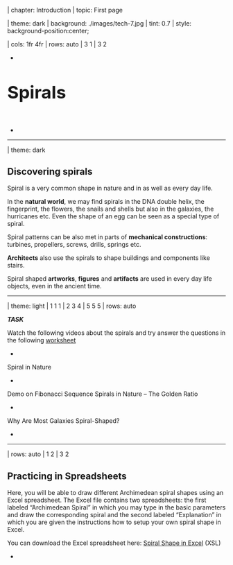 
| chapter: Introduction
| topic: First page

| theme: dark
| background: ./images/tech-7.jpg
| tint: 0.7
| style: background-position:center;

| cols: 1fr 4fr
| rows: auto
| 3 1
| 3 2

-

<big>

# <big>Spirals</big>

</big>

&nbsp;

<f-next-button title="Start" />

-

---








| theme: dark



<!-- ## Discove&shy;ring Spirals

Spiral is a very common shape in nature and in as well as every day life. In the **natural world**, we may find spirals in the DNA double helix, the fingerprint, the flowers, the snails and shells but also in the galaxies, the hurricanes etc. Even the shape of an egg can be seen as a special type of spiral.

Spiral patterns can be also met in parts of **mechanical constructions**: turbines, propellers, screws, drills, springs etc.

**Architects** also use the spirals to shape buildings and components like stairs.

Finally spiral shaped **artworks**, **figures** and **artifacts** are used in every day life objects, even in the ancient time. -->


<div class="grid masonry" style="--cols: 1fr 1fr 1fr 1fr; grid-template-rows:repeat( 1fr) ; --gap:0;">

  <div style="padding:var(--base3); grid-column:1 / span 2">
    
  ## Dis&shy;cove&shy;ring spirals
  
  Spiral is a very common shape in nature and in as well as every day life. 

  </div>

  <f-image src="./images/nature-1.jpg" />
  <f-image src="./images/nature-2.jpg" />
  <f-image src="./images/nature-3.jpg"  />
  <f-image src="./images/nature-4.jpg" />

  <div style="padding:var(--base3)">

  In the **natural world**, we may find spirals in the DNA double helix, the fingerprint, the flowers, the snails and shells but also in the galaxies, the hurricanes etc. Even the shape of an egg can be seen as a special type of spiral.
  
  </div>

  <f-image src="./images/nature-5.jpg" />
  <f-image src="./images/nature-6.jpg" />
  <f-image src="./images/nature-7.jpg" />
  <f-image src="./images/nature-9.jpg" />

  <div style="padding:var(--base3)">

  Spiral patterns can be also met in parts of **mechanical constructions**: turbines, propellers, screws, drills, springs etc.
  
  </div>

  <f-image src="./images/tech-1.jpg" />
  <f-image src="./images/tech-2.jpg" />
  <f-image src="./images/tech-3.jpg" />
  <f-image src="./images/tech-4.jpg" />
  <f-image src="./images/tech-5.jpg" />
  <f-image src="./images/tech-6.jpg" />
  <f-image src="./images/tech-7.jpg" />
  <f-image src="./images/tech-8.jpg" />

  <div style="padding:var(--base3)">

  **Architects** also use the spirals to shape buildings and components like stairs.
  
  </div>

  <f-image src="./images/architecture-1.jpg" />
  <f-image src="./images/architecture-2.jpg" />
  <f-image src="./images/architecture-9.jpg" />
  <f-image src="./images/architecture-4.jpg" />
  <f-image src="./images/architecture-5.jpg" />
  <f-image src="./images/architecture-6.jpg" />
  <f-image src="./images/architecture-8.jpg" />
  <f-image src="./images/architecture-7.jpg" style="grid-column:1 / span 2" />

  <div style="padding:var(--base3)">

  Spiral shaped **artworks**, **figures** and **artifacts** are used in every day life objects, even in the ancient time.
  
  </div>

  <f-image src="./images/art-3.jpg" />
  <f-image src="./images/art-4.jpg" />
  <f-image src="./images/art-5.jpg" />
  <f-image src="./images/art-6.jpg" />
  <f-image src="./images/art-7.jpg" />
</div>

---






| theme: light
| 1 1 1 
| 2 3 4
| 5 5 5
| rows: auto

***TASK*** <f-activity-icon />

Watch the following videos about the spirals and try answer the questions in the following [worksheet](https://spiralsdesignstem.files.wordpress.com/2018/07/worksheet-1-1.docx)

-

<f-video src="https://www.youtube.com/watch?v=lPOf70xIJyg" />

Spiral in Nature

-

<f-video src="https://www.youtube.com/watch?v=iEnR8zupK0A" />

Demo on Fibonacci Sequence Spirals in Nature – The Golden Ratio

-

<f-video src="https://www.youtube.com/watch?v=aIUu5uMKB70" />

Why Are Most Galaxies Spiral-Shaped?

-

<f-next-button />

---








| rows: auto
| 1 2
| 3 2

<!-- 2. Working with spirals -->
## Practicing in Spreadsheets

Here, you will be able to draw different Archimedean spiral shapes using an Excel spreadsheet. The Excel file contains two spreadsheets: the first labeled “Archimedean Spiral” in which you may type in the basic parameters and draw the corresponding spiral and the second labeled “Explanation” in which you are given the instructions how to setup your own spiral shape in Excel.

You can download the Excel spreadsheet here: [Spiral Shape in Excel](https://spiralsdesignstem.files.wordpress.com/2018/09/spiral-shape-in-excel1.xls) (XSL)


-

<div style="height:80vh; ">

<f-image src="https://spiralsdesignstem.files.wordpress.com/2018/09/excel1.jpg" style="--image-min-height:40vh; --image-height:40vh;" />
<f-image src="https://spiralsdesignstem.files.wordpress.com/2018/09/excel21.jpg" style="--image-min-height:40vh; --image-height:40vh;" />

<!-- ![](https://spiralsdesignstem.files.wordpress.com/2018/09/excel1.jpg?w=434&h=456) 

![](https://spiralsdesignstem.files.wordpress.com/2018/09/excel21.jpg?w=585&h=460) -->

</div>

-

<f-next-button />

---







| rows: auto 
| cols: 3fr 2fr
| 1 1
| 2 3
| 4 4

## 2D, 3D Spirals in Geogebra

-

Geogebra is a free online math tools for graphing, geometry, 3D modelling etc.

<br>

<f-inline>

  <f-link to="https://www.geogebra.org/2d" class="button tertiary">Geogebra 2D version</f-link>

  <f-link to="https://www.geogebra.org/3d" class="button tertiary">Geogebra 3D version</f-link>

</f-inline>

<br>

<f-link to="https://spiralsdesignstem.files.wordpress.com/2018/10/what-is-geogebra.pdf">Short introduction to Geogebra</f-link> (pdf)

In our example Geogebra will be used as a practicing tool for creating 3D spirals.

-

### Geogebra examples

<f-link to="https://www.geogebra.org/m/aKC2MESg">Spiral types in Geogebra</f-link>

#### 3D spiral examples:

Spiral 1: <f-link to="https://www.geogebra.org/m/usfyzvuc">geogebra.org/m/usfyzvuc</f-link>
Spiral 2: <f-link to="https://www.geogebra.org/m/scky7tbf">geogebra.org/m/scky7tbf</f-link>
Spiral 3: <f-link to="https://www.geogebra.org/m/yctfkmjg">geogebra.org/m/yctfkmjg</f-link>
Spiral 4: <f-link to="https://www.geogebra.org/m/jkvcnjpd">geogebra.org/m/jkvcnjpd</f-link>
Screw:    <f-link to="https://www.geogebra.org/m/pdrtw9uv">geogebra.org/m/pdrtw9uv</f-link>

-

<f-next-button />

---







| 4 4
| 1 2
| 3 3


## <f-activity-icon /> Task 1

Open the Geogebra application in https://www.geogebra.org/3d

Start practicing in creating 3D spirals, following the instructions of the <f-link to="https://spiralsdesignstem.files.wordpress.com/2018/10/worksheet-spiral.pdf">Worksheet 1</f-link> (PDF)

-

## <f-activity-icon /> Task 2

Open the Geogebra application in https://www.geogebra.org/3d

Start practicing in creating 3D spirals, following the instructions of the <f-link to="https://spiralsdesignstem.files.wordpress.com/2018/11/archimedean-spiral-worksheet.pdf">Worksheet 2</f-link> (PDF)

-

<f-next-button />

-

---












| theme: dark

<center>
<div style="padding:5vh 10vw">

  # Basics of trigono&shy;metry and polar coordi&shy;nates
  
  <br />

  <f-next-button />
  
</div>
</center>













---






<!-- 3. Background -->

| cols: 3fr 2fr
| 1 3
| 2 3
| 4 4

<caption>Basics of trigonometry and polar coordinates</caption>

## Basics of trigonometry

-

In order to design a spiral you first need to recall the basic knowledge from trigonometry, a know the basic notation of trigonometry which is the branch of mathematics dealing with the **relations of the sides and angles of triangles**.

### The sides of an orthogonal triangle

Assume that there is an orthogonal triangle (a triangle with one angle equal to 90°). The side that is always opposite to the right angle is called <f-math inline red>**"hypotenuse"**</f-math>. This is the longest side in the orthogonal triangle.

If we choose an angle <f-math inline>θ</f-math> other the right angle, the side that lies opposite to it is called <f-math inline blue>"opposite"</f-math>. The third angle, not in the opposite side is called <f-math inline green>"adjacent"</f-math> sides. Let's call the sides <f-math inline green>a</f-math>, <f-math inline blue>b</f-math> and <f-math inline red>c</f-math>.

The length of the three sides <f-math inline green>a</f-math>, <f-math inline blue>b</f-math> and <f-math inline red>c</f-math> of an orthogonal triangle are linked with **“Pythagorean equation”**

<f-math>\color{blue}a^2 \color{black}+ \color{green}b^2 \color{black}= \color{red}c^2</f-math>

This equation states that **the square of the hypotenuse** (the side opposite the right angle) is equal to **the sum of the squares of the other two sides**.

-

<div style="position:sticky; top:0;">
  <f-scene responsive style="max-width:600px;">
    <defs>
    <marker id="arrow" viewBox="0 0 10 10" refX="5" refY="5"
      markerWidth="5" markerHeight="5"
      orient="auto-start-reverse" fill="lightgray" >
        <path d="M 0 0 L 10 5 L 0 10 z" />
    </marker>
    </defs>
    <f-group position="0.4 0">
      <f-arc position="-1.5 -1" start-angle="90" end-angle="130" r="0.4" inner-radius="0.4" stroke-width="2" />
      <f-line points="-1.5 -1, 1 -1"  :stroke="color('green')" />
      <f-line points="1 -1, 1  1"     :stroke="color('blue')" />
      <f-line points="1 1, -1.5 -1"     :stroke="color('red')" />
      <f-box r="0.2" position="0.9 -0.9" strokeWidth="2" />
      <polyline points="-1.05,-0.85 0.85,-0.1" fill="none" stroke="lightgray" stroke-width="0.02" stroke-dasharray="0.04" marker-end="url(#arrow)" />
      <polyline points="0.9,-0.9 -0.2,-0.1" fill="none" stroke="lightgray" stroke-width="0.02" stroke-dasharray="0.04" marker-end="url(#arrow)" />
      <f-text :fill="color('red')" position="-0.6 0.5">Hypotenuse:c</f-text>
      <f-text :fill="color('green')" position="-0.2 -1.3">Adjascent:a</f-text>
      <f-text :fill="color('blue')" position="1.3 0" rotation="90">Opposite:b</f-text>
      <f-text position="-1.5 -0.8" style="font-size:120%">θ</f-text>
    </f-group>
  </f-scene>
</div>

-

<br>

<f-next-button />

---



| cols: 3fr 2fr
| 1 2
| 3 4
| 5 5

<caption>Basics of trigonometry and polar coordinates</caption>

## Trigonometric Ratios

The ratios (fractions) of the sides a, b and c  of an orthogonal right triangle are called trigonometric ratios. Three common trigonometric ratios are the sine (**sin**), cosine (**cos**), and tangent (**tan**). For any angle θ such that of the triangle in Figure 1, these are defined for as follows:

<f-math>sin(θ) = \frac{\color{blue}Opposite}{\color{red}Hypotenuse} = \frac{\color{blue}b}{\color{red}c}</f-math><f-math>cos(θ) = \frac{\color{green}Adjascent}{\color{red}Hypotenuse} = \frac{\color{green}a}{\color{red}c}</f-math><f-math>tan(θ) = \frac{\color{blue}Opposite}{\color{green}Adjascent} = \frac{sin θ}{cos θ} = \frac{\color{blue}b}{\color{green}a}</f-math>

To remember these definitions, note the following:

<f-math>Sine = \frac{\color{blue}Opposite}{\color{red}Hypotenuse}</f-math><f-math>Cosine = \frac{\color{green}Adjascent}{\color{red}Hypotenuse}</f-math><f-math>Tangent = \frac{\color{blue}Opposite}{\color{green}Adjascent}</f-math>

By applying the Pythagorean equation to the trigonometric ratios derives that, for any angle θ in an orthogonal triangle holds

<f-math>sin^2(θ) + cos^2(θ) = 1</f-math>

-

<div style="position:sticky; top:0;">
  <f-scene responsive style="max-width:600px;">
    <defs>
    <marker id="arrow" viewBox="0 0 10 10" refX="5" refY="5"
      markerWidth="5" markerHeight="5"
      orient="auto-start-reverse" fill="lightgray" >
        <path d="M 0 0 L 10 5 L 0 10 z" />
    </marker>
    </defs>
    <f-arc position="-1.5 -1" start-angle="90" end-angle="130" r="0.4" inner-radius="0.4" stroke-width="2" />
    <f-line points="-1.5 -1, 1 -1"  :stroke="color('green')" />
    <f-line points="1 -1, 1  1"     :stroke="color('blue')" />
    <f-line points="1 1, -1.5 -1"     :stroke="color('red')" />
    <f-box r="0.2" position="0.9 -0.9" strokeWidth="2" />
    <polyline points="-1.05,-0.85 0.85,-0.1" fill="none" stroke="lightgray" stroke-width="0.02" stroke-dasharray="0.04" marker-end="url(#arrow)" />
    <polyline points="0.9,-0.9 -0.2,-0.1" fill="none" stroke="lightgray" stroke-width="0.02" stroke-dasharray="0.04" marker-end="url(#arrow)" />
    <f-text :fill="color('red')" position="-0.6 0.5">Hypotenuse:c</f-text>
    <f-text :fill="color('green')" position="-0.2 -1.3">Adjascent:a</f-text>
    <f-text :fill="color('blue')" position="1.3 0" rotation="90">Opposite:b</f-text>
    <f-text position="-1.5 -0.8" style="font-size:120%">θ</f-text>
  </f-scene>
</div>

-

### Example

Let the triangle <f-math inline>ABC</f-math> be with sides 3, 4 and 5.

In the above triangle <f-math inline>ABC</f-math>, the trigonometric ratios of the angle <f-math inline>A</f-math> are calculated:

<f-math>sin(A) = \frac{\color{blue}CB}{\color{red}AB} = \frac{\color{blue}3}{\color{red}5} = 0.6</f-math><f-math>cos(A) = \frac{\color{green}AC}{\color{red}AB} = \frac{\color{green}4}{\color{red}5} = 0.8</f-math><f-math>tan(A) = \frac{\color{blue}CB}{\color{green}AC} = \frac{\color{blue}3}{\color{green}4} = 0.75</f-math>

or by using the values of <f-math inline>sin(A)</f-math> and <f-math inline>cos(A)</f-math> 

<f-math>tan(A) = \frac{sin(A)}{cos(A)} = \frac{0.6}{0.8} = 0.75</f-math>

In this example we can verify that 

<f-math>\color{red}AB\color{black}^2 = \color{green}AC\color{black}^2 + \color{blue}BC\color{black}^2 or</f-math><f-math>\color{red}5\color{black}^2 = \color{green}4\color{black}^2 + \color{blue}3\color{black}^2 or</f-math><f-math>\color{red}25\color{black} = \color{green}16\color{black} + \color{blue}9\color{black}</f-math>

<!-- ![](https://spiralsdesignstem.files.wordpress.com/2018/09/eq5.jpg) -->

Moreover,  

<f-math inline>sin^2(A) + cos^2(A) = 1 </f-math> or<br /><f-math inline>0.6^2 + 0.8^2 = 0.36 + 0.64 = 1</f-math>

<!-- ![](https://spiralsdesignstem.files.wordpress.com/2018/09/eq72.jpg) -->

-

<div style="position:sticky; top:0;">
  <f-scene responsive style="max-width:550px;">
    <f-arc position="-1.5 -1" start-angle="90" end-angle="125" r="0.4" inner-radius="0.4" stroke-width="2" />
    <f-line points="-1.5 -1, 1.5 -1"  :stroke="color('green')" />
    <f-line points="1.5 -1, 1.5  1.25"     :stroke="color('blue')" />
    <f-line points="1.5 1.25, -1.5 -1"     :stroke="color('red')" />
    <f-box r="0.2" position="1.4 -0.9" strokeWidth="2" />
    <f-text :fill="color('red')" position="0 0.4">5</f-text>
    <f-text :fill="color('green')" position="0 -1.3">4</f-text>
    <f-text :fill="color('blue')" position="1.3 0">3</f-text>
    <f-text position="-1.6 -1.2">A</f-text>
    <f-text position="1.6 1.3">B</f-text>
    <f-text position="1.6 -1.2">C</f-text>
  </f-scene>
</div>

<!-- ![](https://spiralsdesignstem.files.wordpress.com/2018/09/triangle1.jpg?w=135&zoom=2) -->

-

<br />

<f-next-button />









---

| 1 1
| 2 3
| 4 5
| 6 6

<caption>Basics of trigonometry and polar coordinates</caption>

## Cartesian and Polar Coordinates 

-

### Cartesian coordinates

Any point in the plane can be defined by its coordinates (**X**, **Y**). (X, Y) is a pair of numbers denoting the distances from two perpendicular lines: the vertical line (-axis) and the horizontal line (-axis). For example, in the next figure the point A is defined as a pair (3,4), where X=3 and Y=4. These are called Cartesian coordinates.

-

<f-image src="https://spiralsdesignstem.files.wordpress.com/2018/09/plane11.jpg" style="--image-size:contain; --image-height:30vh;" />

<!-- ![](https://spiralsdesignstem.files.wordpress.com/2018/09/plane11.jpg) -->

-

### Polar coordinates

However, in many cases such that of drawing a spiral, a different expression is needed. One may notice that instead of using (x, y) as the coordinates of point A, the **distance from the zero point r and the angle θ** may equivalently be used. This means that the position of any point in the plane can be described by the pair (r, θ). These are called **Polar coordinates of the point A**.

> Cartesian and Polar coordinates are equivalent and can be converted from one type to another.

-

<f-image src="./images/polar-coordinates.png" style="--image-size:contain; --image-height:30vh; --image-position:center;" />

<!-- ![](./images/polar-coordinates.png) -->

-

<f-next-button />

---




| cols: 3fr 2fr
| 1 1
| 2 3
| 4 3
| 5 5

<caption>Basics of trigonometry and polar coordinates</caption>

## Calculation of Polar coordinates

-

#### 1. Find the Polar coordinates from Cartesian coordinates

Assume that a point A(3,4) is given. According to the next figure, the grey triangle is orthogonal with opposite and adjacent sides equal to y=4 and x=3, respectively.

The **hypotenuse is the distance r** and can be estimated by applying the Pythagorean equation as

<f-math>\color{red}r^2 \color{black} = \color{blue}x^2 \color{blaxk}+ \color{green}y^2 \color{black}= \color{blue}3^2 \color{black}+ \color{green}4^2 \color{black}= \color{blue}9 \color{black}+ \color{green}16 \color{black}= 25</f-math><f-math>\color{red}r \color{black}= \sqrt{25} = 5</f-math>

<!-- ![](https://spiralsdesignstem.files.wordpress.com/2018/09/eq8.jpg) -->

From the same triangle, **angle θ can be estimated** indirectly in terms of the tan(θ) ratio.

Indeed

<f-math>tan(θ) = \frac{\color{green}y}{\color{blue}x} = \frac{\color{green}4}{\color{blue}3} = 1.33</f-math><f-math>θ = tan^{-1}(1.33) = 53.06\degree</f-math>

<!-- ![](https://spiralsdesignstem.files.wordpress.com/2018/09/eq9.jpg) -->

👉Note the value of θ derives by the **inverse function of tangens** (tan<sup>-1</sup>). Any typical scientific calculator includes this option.

-

<f-scene responsive style="position:sticky; top:25vh; max-width:600px;">
  <defs>
    <marker id="arrow" viewBox="0 0 10 10" refX="5" refY="5"
      markerWidth="5" markerHeight="5"
      orient="auto-start-reverse" fill="lightgray" >
        <path d="M 0 0 L 10 5 L 0 10 z" />
    </marker>
    </defs>
    <polyline points="0,-1.9 0,1.9" fill="none" stroke="lightgray" stroke-width="0.02" stroke-dasharray="0.04" marker-end="url(#arrow)" />
    <polyline points="-1.9,0 1.9,0" fill="none" stroke="lightgray" stroke-width="0.02" stroke-dasharray="0.04" marker-end="url(#arrow)" />
    <f-circle r="1.5" strokeWidth="2" :stroke="color('gray')" />
    <f-polygon :points="[ [0,0], polarxy(90,0.75), polarxy(150, 1.5) ]" :fill="color('yellow')" stroke opacity="0.6" />
    <f-line points="0 0, 0 1.31" :stroke="color('green')" />
    <f-polygon :points="[ [0,0], polarxy(90,0.75), polarxy(150, 1.5) ]" strokeWidth="2" />
    <f-line points="0 0, 0.75 0" :stroke="color('blue')" />
    <f-line :points="[[0,0],polarxy(150, 1.5)]" :stroke="color('red')" />
    <f-arc position="0 0" start-angle="90" end-angle="150" r="0.45" inner-radius="0.45" stroke-width="1" />
    <f-box r="0.1" position="0.7 0.05" strokeWidth="1" />
    <f-text :position="polarxy(140,1.9)">A(x:3,y:4)</f-text>
    <f-text position="-0.1 0.6" :fill="color('green')" rotation="90" scale="0.75">r⋅sin(θ)</f-text>
    <f-text position="0.4 -0.25" :fill="color('blue')" scale="0.75">r⋅cos(θ)</f-text>
    <f-text :position="polarxy(155, 0.75)" :fill="color('red')" scale="0.75">r</f-text>
    <f-text position="0.22 0.05" >θ</f-text>
    <f-text position="1.9 0.1" scale="0.75">x</f-text>
    <f-text position="0.15 1.85" scale="0.75">y</f-text>
    
</f-scene>

<!-- ![](https://spiralsdesignstem.files.wordpress.com/2018/09/plane21.jpg) -->

-

#### 2. From Polar to Cartesian coordinates

Following the previous example, assume now that the point A is known by its polar coordinates (5, 53.06°). Its Cartesian coordinates derive by applying the trigonometric ratios cos() and sin() as follows.

<f-math>cos(θ) = \frac{\color{blue}x}{\color{red}r}</f-math><f-math>{\color{blue}x} = {\color{red}r} \cdot cos(θ) = {\color{red}5} \cdot cos(53.06\degree) = {\color{red}5} \cdot 0.6 = \color{blue}3</f-math><f-math>sin(θ) = \frac{\color{green}y}{\color{red}r}</f-math><f-math>{\color{green}y} = {\color{red}r} \cdot sin(θ) = {\color{red}5} \cdot sin(53.06\degree) = {\color{red}5} \cdot 0.8 = \color{green}4</f-math>

<!-- ![](https://spiralsdesignstem.files.wordpress.com/2018/09/eq10.jpg) -->

-

<f-next-button />

---













| theme: dark

<center>
<div style="padding:5vh 10vw">

  # Mathe&shy;matics of 2D and 3D Archi&shy;medean spirals

  This section will help you understand the mathematics and particular the equations and formulas from which 2D and 3D spirals derive.

  <br />

  <f-next-button />
  
</div>
</center>

---







| cols: 2fr 1fr 2fr
| 1 1 1
| 2 4 5
| 3 4 5
| 6 6 6



<caption>Mathematics of 2D and 3D Archimedean spirals</caption>

## Equations of 2D Archi&shy;medean spirals

-

Assume that a point is described by its polar coordinates (r, θ). Remember that r is the radius, the distance of the point from the center of the axes and θ is the angle formed between the radius and x axis (see next figure).

-

<f-image src="https://spiralsdesignstem.files.wordpress.com/2018/09/spiral2d-2.jpg?w=300&h=261" style="--image-size:contain; --image-height:35vh; " />

<!-- ![](https://spiralsdesignstem.files.wordpress.com/2018/09/spiral2d-2.jpg?w=300&h=261) -->

-

Now, image what happens if the angle θ gradually increases from the zero degrees (θ=0º) to θ=90º and then to θ=180º up to θ=360º. If the radius *r* remains constant, the corresponding point will move along the blue circle. This is the basic movement to produce a circular shape.

-

Lets simulate this:

<f-slider set="circleProgress" value="0" to="360" title="θ" />

<f-scene grid responsive style="max-width:600px;">
  <f-circle r="1.5" strokeWidth="1" :stroke="color('blue')" />
  <f-group rotation="90">
    <!-- <f-line :points="[[0,0], polarxy(get('circleProgress'),1.5) ]" /> -->
    <f-arc r="1.5" inner-radius="0" :stroke="color('red')" start-angle="0" :end-angle="get('circleProgress', 0)" stroke-width="4" />
    <f-circle r="0.1" :stroke="color('red')" :position="polarxy( get('circleProgress', 0), 1.5)"  />
  </f-group>
  <f-text :position="polarxy( get('circleProgress', 0)+90, 1.75)">r</f-text>
  <f-text position="0 0.1">θ={{Math.round(get('circleProgress', 0))}}°</f-text>
</f-scene>

-

<f-next-button />

---





| gap: 7vh 5vw
| 1 1
| 2 3
| 4 5
| 6 6

<caption>Mathematics of 2D and 3D Archimedean spirals</caption>

## Equations of 2D Archi&shy;medean spirals

-

In the previous movement, if we assume that **r is not constant** but changes gradually as the angle θ ranges from 0º to 360º, then we get a **perfect spiral shape**.

To draw an Archimedian spiral, two basic parameters need to define:

- the starting point on the x axis (lets call it **α**) and
- the distance **d** between two consecutive lines of the spiral.

<f-slider 
    title="α"
    :value="150" 
    set="radius"
    from="0"
    to="200" 
/>
<f-slider 
    title="d"
    :value="0" 
    set="padding"
    from="0"
    to="100" 
/>
<f-slider 
    title="Active point"
    :value="0" 
    set="active"
    from="0"
    to="180"
    :step="1" 
/>

The most usual case of an Archimedian spiral is that when the spiral shape begins from the beginning of the axes x and y. In such a case α=0.

-

<f-artboard responsive grid width="600" height="400">
  <g transform="translate(300 200)">
    <Spiral :cycles="5" :padding="get('padding', 0)" :startX="get('radius', 100)" :activePoint="get('active', 0)" :info="false" />
  </g>
</f-artboard>

-



<!-- ![](https://spiralsdesignstem.files.wordpress.com/2018/09/spiral2d-3.jpg?w=300&h=276) -->

**Any point (x,y) of the plane belongs to a spiral shape if satisfies the following equations**

<f-math>x = r \cdot cos(θ)</f-math><f-math>y = r \cdot sin(θ)</f-math><f-math>r = a + \frac{d}{2π} \cdot θ</f-math><f-math>θ = 0°...360°</f-math>

Note that π is the well known PI number equal to 3.14159.

The following figure, explains the above equations in terms of the polar coordinates explained in the previous section.

<!-- ![](https://spiralsdesignstem.files.wordpress.com/2018/09/spiral2d-1.jpg?w=1024&h=671) -->

> Based on the above equations, any flat, 2D Archimedian spiral can be drawn if the angle θ ranges from 0º to 360º, and for every single value in that range, the coordinates  x and y are calculated and the corresponding point (x,y) in plotted in the plane.

-

<!-- <f-image src="https://spiralsdesignstem.files.wordpress.com/2018/09/spiral2d-1.jpg?w=1024&h=671" style="--image-size:contain; --image-min-height:40vh" /> -->

<f-artboard responsive width="600" height="400">
<defs>
<marker id="arrow" viewBox="0 0 10 10" refX="9" refY="5"
    markerWidth="3" markerHeight="3"
    orient="auto-start-reverse" :fill="color('darkgray')" >
    <path d="M 0 0 L 10 5 L 0 10 z" />
  </marker>
  </defs>
  <g transform="translate(300 200)">
    <Spiral :cycles="3" :padding="60" :startX="150" activePoint="6" :info="false" :triangle="true" />
    <f-line :points="[ [0,30], [polarx(90, 150), polary(90, 150)+30] ]" stroke-width="3" marker-end="url(#arrow)" marker-start="url(#arrow)" />
    <f-line :points="[ [polarx(90,150), 0], [polarx(90, 210), 0] ]" stroke-width="3" marker-end="url(#arrow)" marker-start="url(#arrow)" />
    <f-text position="45 -5" scale="1.5">x</f-text>
    <f-text position="90 -60" scale="1.5">y</f-text>
    <f-text position="30 -70" scale="1.5">r</f-text>
    <f-text position="80 50" scale="1.5">α</f-text>
    <f-text position="180 20" scale="1.5">d</f-text>
  </g>
</f-artboard>

-

<f-next-button />

---




| cols: 3fr 2fr
| 1 1
| 2 3
| 4 4

<caption>Mathematics of 2D and 3D Archimedean spirals</caption>

## Equations of 3D spirals

-

The equations of a 3D spiral or helix are similar to those presented before.

In three dimensions we assume that a **third axis z denoting the height** is added to the plane. For that new axis and the two horizontal (x and y), the equations are as follows:

<f-math>x = R \cdot cos(t)</f-math><f-math>y = R \cdot sin(t)</f-math><f-math>z = c \cdot t</f-math><f-math>t = {0...2\pi}  =  {0\degree...360\degree}</f-math>

<!-- ![](https://spiralsdesignstem.files.wordpress.com/2018/10/eq121.jpg?w=300&h=148) -->

In the above equations, **R** represents the radius of the cycle in the plane X-Y and **t** varies between 0 and 2π in the right-hand direction full cycle. The factor **c** is constant so the value **2πc** denotes the vertical separation of the helix’s loop.

<!-- Next figure presents the shape of a helix drawn in the three dimensions. -->

![](https://spiralsdesignstem.files.wordpress.com/2018/10/spiral3d.jpg?w=287&h=300)

-

<f-slider set="t" from="0" to="0.2" step="0.02" value="0" title="t" />
<f-slider set="rad" from="0.2" to="1.8" step="0.1" value="1" title="R" />
<f-slider set="rot" to="360" step="1" value="20" title="Rotate spiral" />

<f-scene3 responsive isometric style="max-width:700px">
  <f-group3 :rotation="[60, 0, get('rot', 20)]" :key="get('t', 0)">
  <f-point3 :key="get('rad')"
    :points="range(-10,10,0.1).map(x => [get('rad', 1)*Math.cos(x),get('rad', 1)*Math.sin(x),x*get('t',0)])"
    :stroke="color('gray')"
  />
  </f-group3>
</f-scene3>

-

<f-next-button />

---












| 1 1
| 2 3
| 4 3

## 3D Design

In this section you can use a 3D Design software to produce objects relevant to spirals or search the internet to find 3D Models online.

-

#### Find objects online

You can find and download 3D Models by visiting the webpages below:

* <f-link to="https://www.thingiverse.com/">www.thingiverse.com</f-link>
* <f-link to="https://www.youmagine.com/">www.youmagine.com</f-link>

**Find a 3D Model you like by visiting the above websites.**

1. Download the files of the 3D Model you selected.
2. Extract the .zip file of the 3D Model after you download it.
3. What are the files extensions?
4. Are these extensions known to you?
5. What the .stl file stands for?

-

#### Design your own objects

Use the online **Tinkercad software**, available at: <f-link to="http://www.tinkercad.com">www.tinkercad.com</f-link> and try to complete the tasks of the following pdf worksheets.

<f-link to="https://spiralsdesignstem.files.wordpress.com/2018/09/worksheet-1.pdf">Worksheet 1</f-link> – Create a simple 3D Spiral Shape – Clockspring

<f-link to="https://spiralsdesignstem.files.wordpress.com/2018/09/worksheet-2.pdf">Worksheet 2</f-link> – Implement a 2D Spiral shape and transform it into a 3D Spiral Shape

<f-link to="https://spiralsdesignstem.files.wordpress.com/2018/09/worksheet-3.pdf">Worksheet 3</f-link> – Create a simple Screw with Spiral Shapes

<f-link to="https://spiralsdesignstem.files.wordpress.com/2018/09/worksheet-4.pdf">Worksheet 4</f-link> – Create a Helical Compression Spring

-

<f-next-button />

---




<!-- 

## 3D Printing Gallery

<div class="grid" style="--cols: 1fr 1fr 1fr 1fr 1fr 1fr">

[![Ultimaker1](https://spiralsdesignstem.files.wordpress.com/2018/09/ultimaker1.jpg?w=162&h=162&crop=1 "Ultimaker1")](https://spiralsdesignstem.wordpress.com/ultimaker1/) 

[![Ultimakersample1](https://spiralsdesignstem.files.wordpress.com/2018/09/ultimakersample1.jpg?w=162&h=162&crop=1 "Ultimakersample1")](https://spiralsdesignstem.wordpress.com/ultimakersample1/) 

[![Cura1](https://spiralsdesignstem.files.wordpress.com/2018/09/cura1.jpg?w=162&h=162&crop=1 "Cura1")](https://spiralsdesignstem.wordpress.com/cura1/) 

[![Cura2](https://spiralsdesignstem.files.wordpress.com/2018/09/cura2.jpg?w=121&h=121&crop=1 "Cura2")](https://spiralsdesignstem.wordpress.com/cura2/) 

[![Tinkercadsample1](https://spiralsdesignstem.files.wordpress.com/2018/09/tinkercadsample1.jpg?w=121&h=121&crop=1 "Tinkercadsample1")](https://spiralsdesignstem.wordpress.com/tinkercadsample1/) 

[![Ultimakersample3](https://spiralsdesignstem.files.wordpress.com/2018/09/ultimakersample3.jpg?w=121&h=121&crop=1 "Ultimakersample3")](https://spiralsdesignstem.wordpress.com/ultimakersample3/) 

[![Ultimakersample2](https://spiralsdesignstem.files.wordpress.com/2018/09/ultimakersample2.jpg?w=121&h=121&crop=1 "Ultimakersample2")](https://spiralsdesignstem.wordpress.com/ultimakersample2/) 

[![Ultimakersample4](https://spiralsdesignstem.files.wordpress.com/2018/09/ultimakersample4.jpg?w=121&h=121&crop=1 "Ultimakersample4")](https://spiralsdesignstem.wordpress.com/ultimakersample4/) 

[![Ultimakersample5](https://spiralsdesignstem.files.wordpress.com/2018/09/ultimakersample5.jpg?w=121&h=121&crop=1 "Ultimakersample5")](https://spiralsdesignstem.wordpress.com/ultimakersample5/) 

[![Ultimakersample6](https://spiralsdesignstem.files.wordpress.com/2018/09/ultimakersample6.jpg?w=121&h=121&crop=1 "Ultimakersample6")](https://spiralsdesignstem.wordpress.com/ultimakersample6/) 

[![Ultimakersample7](https://spiralsdesignstem.files.wordpress.com/2018/09/ultimakersample7.jpg?w=121&h=121&crop=1 "Ultimakersample7")](https://spiralsdesignstem.wordpress.com/ultimakersample7/) 

[![Ultimakersample8](https://spiralsdesignstem.files.wordpress.com/2018/09/ultimakersample8.jpg?w=121&h=121&crop=1 "Ultimakersample8")](https://spiralsdesignstem.wordpress.com/ultimakersample8/) 

[![Ultimakersample9](https://spiralsdesignstem.files.wordpress.com/2018/09/ultimakersample9.jpg?w=121&h=121&crop=1 "Ultimakersample9")](https://spiralsdesignstem.wordpress.com/ultimakersample9/) 

[![Ultimakersample10](https://spiralsdesignstem.files.wordpress.com/2018/09/ultimakersample10.jpg?w=121&h=121&crop=1 "Ultimakersample10")](https://spiralsdesignstem.wordpress.com/ultimakersample10/) 

[![Ultimakersample11](https://spiralsdesignstem.files.wordpress.com/2018/09/ultimakersample11.jpg?w=121&h=121&crop=1 "Ultimakersample11")](https://spiralsdesignstem.wordpress.com/ultimakersample11/) 

[![Ultimakersample12](https://spiralsdesignstem.files.wordpress.com/2018/09/ultimakersample12.jpg?w=121&h=121&crop=1 "Ultimakersample12")](https://spiralsdesignstem.wordpress.com/ultimakersample12/) 

[![Ultimakersample13](https://spiralsdesignstem.files.wordpress.com/2018/09/ultimakersample13.jpg?w=121&h=121&crop=1 "Ultimakersample13")](https://spiralsdesignstem.wordpress.com/ultimakersample13/) 

[![Ultimakersample14](https://spiralsdesignstem.files.wordpress.com/2018/09/ultimakersample14.jpg?w=121&h=121&crop=1 "Ultimakersample14")](https://spiralsdesignstem.wordpress.com/ultimakersample14/) 

[![Ultimakersample15](https://spiralsdesignstem.files.wordpress.com/2018/09/ultimakersample15.jpg?w=121&h=121&crop=1 "Ultimakersample15")](https://spiralsdesignstem.wordpress.com/ultimakersample15/) 

[![Ultimakersample16](https://spiralsdesignstem.files.wordpress.com/2018/09/ultimakersample16.jpg?w=121&h=121&crop=1 "Ultimakersample16")](https://spiralsdesignstem.wordpress.com/ultimakersample16/) 

[![Ultimakersample17](https://spiralsdesignstem.files.wordpress.com/2018/09/ultimakersample17.jpg?w=121&h=121&crop=1 "Ultimakersample17")](https://spiralsdesignstem.wordpress.com/ultimakersample17/) 

[![Ultimakersample18](https://spiralsdesignstem.files.wordpress.com/2018/09/ultimakersample18.jpg?w=121&h=121&crop=1 "Ultimakersample18")](https://spiralsdesignstem.wordpress.com/ultimakersample18/) 

[![Ultimakersample_node1](https://spiralsdesignstem.files.wordpress.com/2018/09/ultimakersample_node1.jpg?w=121&h=121&crop=1 "Ultimakersample_node1")](https://spiralsdesignstem.wordpress.com/ultimakersample_node1/) 

</div> -->





| 1 1 
| 2 3
| 4 5
| rows: auto

# 3D printing videos

The objects that were 3D Printed were retrieved from
https://www.youmagine.com/ and https://www.thingiverse.com

-

<f-video src="https://www.youtube.com/watch?v=pS2WOM_TBjs" />

3D Printing of a **Spiral Cube**

-

<f-video src="https://www.youtube.com/watch?v=FHV3Sn-KqlQ" />

3D Printing of a **Tornado**

-

<f-video src="https://www.youtube.com/watch?v=HB7imT8L5x0" />

3D Printing of a **DNA chain**

-

<f-video src="https://www.youtube.com/watch?v=86W2zbpf4Io" />

3D Printing of a **DNA chain** II

---










| 1 2 
| 3 2 
 

# 🎲

## Let's play dice!

#### **Dice games**
  
Dice games are board games that you play with a dice. The Backgammon, Chuck-a-Luck (Bird cage), Ludo etc are examples of dice games. A list of several dice games can be found at <f-link to="http://www.dice-play.com/GamesAZ.htm">dice-play.com/GamesAZ.htm</f-link>
  
Dice games are based on rules according to which a player throws the dice and depending on the result, an action is performed. In these games the random outcome of the dice is very important. The dice must have **enough space** to roll several times so to end up randomly to their final position.

-

<f-image src="./images/dice-game.jpg" style="--image-min-height:40vw;" />

-

<f-next-button />

<f-notes title="Credits">

https://www.pexels.com/photo/blur-board-game-business-challenge-278918/

</f-notes>

---




| 1 2
| 3 2


<div class="bottom">
  
  ## The design problem
  
  There's often not enough space to throw the dice – it often ends up under a couch or punches other game pieces all over the place.

  Can we come up with a solution, that would:

1. be easy to use
2. allow one more dice roll down simultaneously
3. assure the random outcome of the dice
4. save space
5. be fair – the players should not to be able to manipulate the outcome.

</div>

-

<div style="height:100%;">
  <f-image src="./images/dice-throw.jpg" style="--image-min-height:50vh; --image-position:5% center" />
</div>

-

<f-next-button />

<f-notes title="Credits">

https://www.goodfreephotos.com/other-photos/Gambling-game-in-a-casino.jpg.php

</f-notes>

---




| 1 2
| 3 2


## The solution

Such dice throwing objects has been previously designed and sold. For example in the e-shop <f-link to="https://www.etsy.com/search?q=dice%20tower">Etsy.com</f-link> you find different implementations of the basic vertical dice throwing idea. They are made of different materials (plastic, wood, paper etc.), shapes (tower, folding boxes, spiral cylinders etc.)

A dice-tower – i.e. a cylinder that when the player lets the dice from the top, it will let them go down rolling and let them exit at the bottom level.

The problem of the dice-cylinder is to think, design and implement a rolling path for the dice within the cylinder so to let them move and roll sufficient distance, greater than the height of the cylinder, so to ensure the random dice outcome. Moreover, the movement of the dice should be smooth, without obstacles and such to ensure that they will not stick in an intermediate position and come down directly.

-

<f-image src="./images/dice-tower.jpg" style="--image-min-height:50vh" />

-

<f-next-button />

<f-notes title="Credits">

https://www.etsy.com/listing/692902098/dice-tower-board-game

</f-notes>

---




| 1 2
| 3 2


<div class="bottom">
  
## Directions for the design
  
To solve such a problem, consider the spiral theory. The path that follows the dice down to the exit of the cylinder may be a helix tube or a round staircase. Focusing to the case of the spiral stairs, several questions may arise:

- Why such a helix staircase might be an efficient structure in terms of space capacity and length of the rolling path?
- Given of some parameters such the height, the number of spirals, and the diameter of the cylinder base how the helix staircase can be designed? How long should be the helix path? How many stairs can be used in the specific cylinder height?
  
Look at the metallic stairs. You notice the round tube-shaped central column and the stairs linked to it. The most important characteristics of this stair is the helix shape.
</div>

-

<f-image src="./images/dice-stairs.jpg" />

-

<f-next-button />

<f-notes title="Credits">

  #### Image sources:

  https://pxhere.com/en/photo/1556977 

</f-notes>

---



| gap: 8vmin
| 1 1
| 2 3
| 4 5
| 6 6


## The Dice Cylinder 

### The helix within a cylinder

But how can one easily design such a helix? Consider the following example.

-

##### 1.

Get a rectangular piece of paper and draw its diagonal with a pencil. Try to bend the paper so to gradually form a cylinder, a tube. Then, you may notice that the round shape automatically transforms the diagonal line to a helix! This helix line will be the basic direction for the stairs to be linked. Further note that this is a simple, one spiral helix.

<!-- {{ range(-1,1,0.2).map( x => [Math.sin(x),Math.cos(x)]) }} -->

<f-scene responsive width="600" height="200">
  <f-group position="-4 0">
    <f-box width="4" height="3" :fill="color('lightgray')" stroke />
    <f-line points="-2 1.5, 2 -1.5" :stroke="color('red')" strokeWidth="2" />
  </f-group>
  <f-group position="0.75 0">
    <f-box width="2" height="3" :fill="color('lightgray')" stroke />
    <f-line points="-1 1.47, -0.85 1, -0.6 0.5, 0 0, 0.6 -0.5, 0.85 -1, 1 -1.5" :stroke="color('red')" curved strokeWidth="2" />
    <f-circle r="1" :fill="color('white')" scale="1 0.3" position="0 1.5" stroke />
    <!-- <f-line :points="range(-Math.PI,Math.PI,0.5).map(x => [Math.cos(x), 1.5 - ( Math.sin(x) * Math.cos(x) ) ])" curved  -->
      :stroke="color('red')"  />
    <f-circle r="1" :fill="color('lightgray')" scale="1 0.3" position="0 -1.5" stroke />
  </f-group>
  <f-group position="4 0">
    <f-box width="1" height="3" :fill="color('lightgray')" stroke />
    <f-circle r="0.5" :fill="color('lightgray')" scale="1 0.6" position="0 -1.5" stroke />
    <f-line points="-0.5 1.47, -0.25 0.9, 0.3 0.4, 0.5 0.3" :stroke="color('red')" strokeWidth="2" curved />
    <f-line points="-0.5 1.47, -0.25 0.9, 0.3 0.4, 0.5 0.3" position="0 -1.8" :stroke="color('red')" strokeWidth="2" curved />
    <f-circle r="0.5" :fill="color('lightgray')" scale="1 0.5" position="0 1.5" stroke />
    <f-circle r="0.42" :fill="color('white')" scale="1 0.5" position="0 1.5" stroke />
  </f-group>
</f-scene>

<!-- <img src="https://spiralsdesignstem.files.wordpress.com/2019/05/eikona10.png" style="width:100%; height:auto; float:left;" /> -->


-

##### 2.

<!-- <img src="https://spiralsdesignstem.files.wordpress.com/2019/05/eikona11.png" style="width:50%; height:auto; float:left;" /> -->

<f-scene responsive width="400" height="300" style="width:50%; height:auto; float: left; max-width:400px;">
  <f-group position="-0.1 0" scale="1.6">
    <f-line points="-1.5 1, -1.5 -1, 1.5 -1, 1.5 1" closed :fill="color('lightgray')" stroke />
    <f-line points="-1.5 1, 1.5 0" :stroke="color('red')" stroke-width="2" />
    <f-line points="-1.5 0, 1.5 -1" :stroke="color('red')" stroke-width="2" />
    <f-line points="-1.6 0, 1.6 0" strokeWidth="1" stroke-dasharray="0.05" />
  </f-group>
</f-scene>

Further note that in the previous figure the helix is simple, with only one spiral. What will be the design if one wants to make a two-spiral helix? This is simple. Start by dividing the rectangular piece of paper into two equal horizontal parts (see next figure). Then draw the diagonals in both parts. If you bend this structure, the red lines will form a two-spiral helix.
  
Helix with more than two spirals can be also formed by dividing the basic rectangular into appropriate number of equal parts.

-

##### 3.


<f-scene responsive style="width:50%; height:auto; float: left; max-width:360px; margin-bottom:20px;">
  <defs>
    <marker id="arrow" viewBox="0 0 10 10" refX="10" refY="5"
      markerWidth="5" markerHeight="5"
      orient="auto-start-reverse" :fill="color('blue')" >
        <path d="M 0 0 L 10 5 L 0 10 z" />
    </marker>
  </defs>
  <f-group position="0 0.15">
    <f-circle r="1.5" stroke-width="2" :fill="color('lightestgray')" />
    <f-circle r="0.5" stroke-width="2" fill="#ffffff" />
    <f-line v-for="(l, i) in 12" :key="'line'+i" 
      :rotation="360/12*i"
      points="0 1.55, 0 -1.55" stroke-width="1" :stroke="color('gray')" stroke-dasharray="0.05" />
    <f-arc r="1.64" inner-radius="1.64" start-angle="180" end-angle="210" stroke-width="1" />
    <f-text position="-0.5 1.65" scale="0.85">30°</f-text>
    <f-line points="-0.5 0, -0.5 -1.6" :stroke="color('blue')" stroke-width="0.5" />
    <f-line points="0.5 0, 0.5 -1.6" :stroke="color('blue')" stroke-width="0.5" />
    <f-line points="-0.5 -1.63, 0.5 -1.63" :stroke="color('blue')" stroke-width="1" marker-end="url(#arrow)" marker-start="url(#arrow)" />
    <f-text position="0 -1.80" scale="0.7">Diameter of the column</f-text>
    <f-line points="-1.5 0, -1.5 -1.9" :stroke="color('blue')" stroke-width="0.5" />
    <f-line points="1.5 0, 1.5 -1.9" :stroke="color('blue')" stroke-width="0.5" />
    <f-line points="-1.5 -1.93, 1.5 -1.93" :stroke="color('blue')" stroke-width="1" marker-end="url(#arrow)" marker-start="url(#arrow)" />
    <f-text position="0 -2.1" scale="0.7">Diameter of the circle base</f-text>
  </f-group>
</f-scene>

Assuming that the helix column has been constructed, the stairs may be designed as equal triangles. The number of the steps required is depended on the height of the stair and the distance between two consecutive steps while their size is linked to the size of the circular base of the stair.

For example, if 12 steps are needed, the following figure presents the 12 equal triangles.


<!-- ![eikona12](https://spiralsdesignstem.files.wordpress.com/2019/05/eikona12.png?w=330&h=345) -->

-

<img src="https://spiralsdesignstem.files.wordpress.com/2019/05/eikona13.png" style="width:40%; float:right;" />

##### 4.

To form the final stair structure, the triangle steps are linked with the helix in equal distances, as next figure presents.

-

<f-next-button />

---






| cols: 3fr 2fr
| 1 2
| 3 4
| 5 5



## Basic calculations for the dice cylinder

<img src="https://spiralsdesignstem.files.wordpress.com/2019/05/eikona16.png" style="float:left; width:25%; margin-right:var(--base3); margin-bottom:var(--base)" />

As mentioned in previous texts, the proposed dice cylinder will include an internal helix staircase which will be the path for the dice. This document presents the basic calculations for that construction.

-

<!-- <f-image src="https://spiralsdesignstem.files.wordpress.com/2019/05/eikona16.png" style="--image-min-height:40vh;" /> -->

-

By inspecting the basic structure, we notice that the basic part of the helix staircase is the inner cylinder column in which the triagonal-shaped stairs are adopted. The following figure presents these parts and shows the parameters used for the calculations.

These are

<var>h</var> = the height of the stair

<var>R</var> = the radius of the basic cycle

<var>r</var> = the radius of the inner column

<var>d</var> = the distance (height) between two consecutive stairs

<var>θ</var> = the angle of the trigonal stair

<var>N</var> = the number of stairs

Assume that the parameter <var>h</var>, <var>R</var>, <var>r</var> and <var>d</var> are predetermined and known, the rest of them derive as follows:

The number of stairs <var>N</var> are dependent on the height <var>h</var> and the distance <var>d</var> between the stairs and related with the formula <f-math inline>h = d \cdot (N + 1)</f-math>. By solving the equation, <var>N</var> derives as <f-math inline>N = 1 - \frac{h}{d}</f-math>.



The base cycle is divided into N equal triangles, so their angle can be computed as  **θ = 3600 / Ν**

The inner column, seen as a cylinder with base radius **r** and when expanded, it forms a rectangle with height **h** and width the length of the inner cycle which is **2πr** (π=3,14).

The **N** stairs are placed in equal positions by using a grid. Next figure presents such a grid for **N=12** stairs.

The level of each stair is presented by the red line and the green diagonal line represents the helix path of the stair. The length **S** of this path is computed as the hypotenuse of the rectangular triangle with sides **h** and **2πr**. From the Pythagoras theorem derives that **S2 =(2πr)2+h2** so **S = square root ((2πr)2+h2).**

-

<f-image src="https://spiralsdesignstem.files.wordpress.com/2019/05/eikona17.png" style="--image-size:contain; --image-height:60vh; --image-min-height:40vh;" />


<f-artboard responsive width="270" height="220">
  <defs>
    <marker id="arrowBlue" viewBox="0 0 10 10" refX="10" refY="5"
      markerWidth="5" markerHeight="5"
      orient="auto-start-reverse" :fill="color('blue')" >
        <path d="M 0 0 L 10 5 L 0 10 z" />
    </marker>
  </defs>
  <f-group position="5 5">
      <f-line v-for="h in range(0,13)" :key="'h'+h" :points="[ [h*18,0], [h*18,182] ]" strokeWidth="0.5" />
      <f-line v-for="v in range(0,13)" :key="'v'+v" :points="[ [0,v*14], [234,v*14] ]" strokeWidth="0.5" />
      <f-line :points="[[0,0],[ 13*18, 13*14 ]]" strokeWidth="2" :stroke="color('green')" />
      <f-group v-for="s in range(0,11)" :key="'s'+s" :position="[s*18, s*14+14]">
        <f-text position="9 10" scale="0.85">{{s+1}}</f-text>
        <f-line points="0 0, 18 0" strokeWidth="2" :stroke="color('red')" />
      </f-group>
      <f-line points="250 0, 250 182" :stroke="color('blue')" strokeWidth="1" marker-start="url(#arrowBlue)" marker-end="url(#arrowBlue)" />
      <f-text position="260 96" :fill="color('blue')">h</f-text>
      <f-line points="0 190, 234 190" :stroke="color('blue')" strokeWidth="1" marker-start="url(#arrowBlue)" marker-end="url(#arrowBlue)" />
      <f-text position="120 205" :fill="color('blue')">2·π·r</f-text>
  </f-group>
</f-artboard>

-

<f-next-button />

---






## Build the Dice Cylinder

<div class="grid masonry" style="--cols: 1fr 1fr 1fr; grid-template-rows:repeat( 1fr) ; --gap:2vw;">

<div>

  ### Instructions for the paper model

  <f-link class="tertiary" to="https://spiralsdesignstem.files.wordpress.com/2019/05/the_dice_cylinder_paper_sheet_template.pdf">Download the template</f-link>

  🖨 Open and print the pages of the template sheet.

</div>



<div>
  
To construct the paper model of the dice staircase we need :

* 2 A4 sheets of thick paper where we print the template
* Pair of scissors
* Liquid paper glue
* Plastic A4 sheet e.g. overhead transparency film sheet

</div>


<div>

 ##### 1.

 <img src="./images/tower-01.jpg" style="width:100%; height:auto;" />

 Cut the 12 triangle stairs and the base.

</div>
<div>

 ##### 2.

 <img src="./images/tower-02.jpg" style="width:100%; height:auto;" />

 Cut the column.

</div>
<div>

 ##### 3.

 <img src="./images/tower-03.jpg" style="width:100%; height:auto;" />

 Incise the vertical stripes so to bend the paper along the horizontal dimension. Connect the two edges with glue.

</div>
<div>

 ##### 4.

 <img src="./images/tower-04.jpg" style="width:100%; height:auto;" />

 Stick the column to the base using glue.

</div>
<div>

 ##### 5.

 <img src="./images/tower-05.jpg" style="width:100%; height:auto;" />

 Stick the stairs in the column. Use the direction of the black helix line. For every stair, bend the narrow white part of the triangle up to the dotted line so to form a right angle with the rest grey part. Glue the stairs in the column, at the level of the black horizontal line.

</div>
<div>

 ##### 6.

 <img src="./images/tower-06.jpg" style="width:100%; height:auto;" />

 Make the external cylinder from a plastic sheet. Use an A4 plastic film. Cut a piece of 12 cm width. Cut a rectangular piece at the bottom to let the dice exit. Bend the plastic sheet so to form a cylinder and stick the two edges using the glue.

</div>
<div>

 ##### 7.

 <img src="./images/tower-07.jpg" style="width:100%; height:auto;" />

 Put the paper staircase model with in the plastic cylinder.

</div>


</div>





#### again


To construct the paper model of the dice staircase we need :

* 2 A4 sheets of thick paper where we print the template
* Pair of scissors
* Liquid paper glue
* Plastic A4 sheet e.g. overhead transparency film sheet

Follow the steps.

1. Open and print the pages of the template sheet.
2. Cut the 12 triangle stairs and the base.

  <f-inline>

  [![](https://spiralsdesignstem.files.wordpress.com/2019/05/eikona19.png?w=243&h=276 "eikona19")](https://spiralsdesignstem.wordpress.com/eikona19/) 

  [![](https://spiralsdesignstem.files.wordpress.com/2019/05/eikona20.png?w=249&h=276 "eikona20")](https://spiralsdesignstem.wordpress.com/eikona20/) 

  </f-inline>

3. Cut the column, incise the vertical stripes so to bend the paper along the horizontal dimension. Connect the two edges with glue.

  <f-inline>

  [![](https://spiralsdesignstem.files.wordpress.com/2019/05/eikona21.png?w=162&h=162&crop=1 "eikona21")](https://spiralsdesignstem.wordpress.com/eikona21/) 

  [![](https://spiralsdesignstem.files.wordpress.com/2019/05/eikona22.png?w=162&h=162&crop=1 "eikona22")](https://spiralsdesignstem.wordpress.com/eikona22/) 

  [![](https://spiralsdesignstem.files.wordpress.com/2019/05/eikona23.png?w=162&h=162&crop=1 "eikona23")](https://spiralsdesignstem.wordpress.com/eikona23/) 

  </f-inline>

4. Stick the column to the base using glue

  <f-inline>

  [![](https://spiralsdesignstem.files.wordpress.com/2019/05/eikona24.png?w=252&h=180 "eikona24")](https://spiralsdesignstem.wordpress.com/eikona24/) 

  [![](https://spiralsdesignstem.files.wordpress.com/2019/05/eikona25.png?w=240&h=180 "eikona25")](https://spiralsdesignstem.wordpress.com/eikona25/) 

  </f-inline>

5. Stick the stairs in the column. Use the direction of the black helix line.

  For every stair, bend the narrow white part of the triangle up to the dotted line so to form a right angle with the rest grey part.  Glue the stairs in the column, at the level of the black horizontal line.

  <f-inline>

  [![eikona26](https://spiralsdesignstem.files.wordpress.com/2019/05/eikona26.png?w=162&h=162&crop=1 "eikona26")](https://spiralsdesignstem.wordpress.com/eikona26/) 

  [![eikona27](https://spiralsdesignstem.files.wordpress.com/2019/05/eikona27.png?w=162&h=162&crop=1 "eikona27")](https://spiralsdesignstem.wordpress.com/eikona27/) 

  [![eikona28](https://spiralsdesignstem.files.wordpress.com/2019/05/eikona28.png?w=162&h=162&crop=1 "eikona28")](https://spiralsdesignstem.wordpress.com/eikona28/) 

  </f-inline>

  Do the same for all the 12 stairs.

  <f-inline>

  [![eikona29](https://spiralsdesignstem.files.wordpress.com/2019/05/eikona29.png?w=155&h=205 "eikona29")](https://spiralsdesignstem.wordpress.com/eikona29/) 

  [![eikona30](https://spiralsdesignstem.files.wordpress.com/2019/05/eikona30.png?w=168&h=205 "eikona30")](https://spiralsdesignstem.wordpress.com/eikona30/) 

  [![eikona31](https://spiralsdesignstem.files.wordpress.com/2019/05/eikona31.png?w=165&h=205 "eikona31")](https://spiralsdesignstem.wordpress.com/eikona31/) 

  </f-inline>

6. Make the external cylinder from a plastic sheet

  Use an A4 plastic film.

  ![eikona32](https://spiralsdesignstem.files.wordpress.com/2019/05/eikona32.png?w=265&h=199)

  Cut a piece of 12 cm width. Cut a rectangular piece at the bottom to let the dice exit.

  ![eikona33](https://spiralsdesignstem.files.wordpress.com/2019/05/eikona33.png?w=529&h=228)

  Bend the plastic sheet so to form a cylinder and stick the two edges using the glue.

  <f-inline>

  [![eikona34](https://spiralsdesignstem.files.wordpress.com/2019/05/eikona34.png?w=302&h=169 "eikona34")](https://spiralsdesignstem.wordpress.com/eikona34/) 

  [![eikona35](https://spiralsdesignstem.files.wordpress.com/2019/05/eikona35.png?w=190&h=169 "eikona35")](https://spiralsdesignstem.wordpress.com/eikona35/) 

  </f-inline>

  Put the paper staircase model with in the plastic cylinder.

  ![eikona36](https://spiralsdesignstem.files.wordpress.com/2019/05/eikona36.png?w=298&h=397)

---




## Dice cylinder paper sheet template

To construct the paper model of the dice staircase you can use the following Paper Sheet Template:

[Paper Sheet Template](https://spiralsdesignstem.files.wordpress.com/2019/05/the_dice_cylinder_paper_sheet_template.pdf)

## Dice box and dice cylinder in 3D

To construct a Dice Box or a Dice Cylinder in 3D you can use the following worksheet:

[Dice Box and Dice Cylinder in 3D](https://spiralsdesignstem.files.wordpress.com/2019/05/the_dice_box_in_3d_worksheet.pdf)
